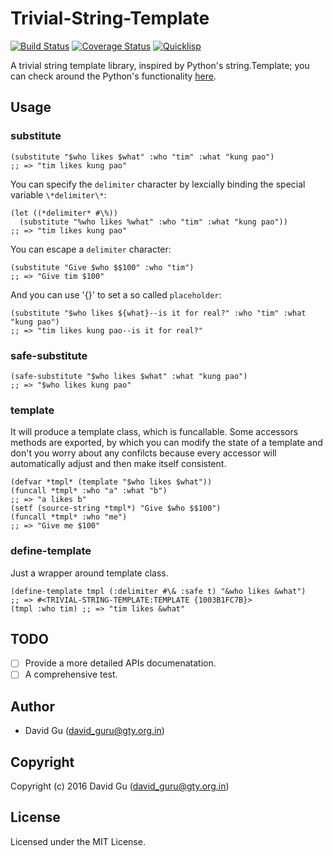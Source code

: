 # Trivial-String-Template 

[![Build Status](https://travis-ci.org/macdavid313/trivial-string-template.svg?branch=master)](https://travis-ci.org/macdavid313/trivial-string-template)
[![Coverage Status](https://coveralls.io/repos/github/macdavid313/trivial-string-template/badge.svg?branch=master)](https://coveralls.io/github/macdavid313/trivial-string-template?branch=master)
[![Quicklisp](http://quickdocs.org/badge/trivial-string-template.svg)](http://quickdocs.org/trivial-string-template/)

A trivial string template library, inspired by Python's string.Template; you can check around the Python's functionality [here](https://docs.python.org/2/library/string.html?highlight=string.template#string.Template).

## Usage

### substitute

```common-lisp
(substitute "$who likes $what" :who "tim" :what "kung pao")
;; => "tim likes kung pao"
```

You can specify the `delimiter` character by lexcially binding the special variable `\*delimiter\*`:

```common-lisp
(let ((*delimiter* #\%))
  (substitute "%who likes %what" :who "tim" :what "kung pao"))
;; => "tim likes kung pao"
```

You can escape a `delimiter` character:

```common-lisp
(substitute "Give $who $$100" :who "tim")
;; => "Give tim $100"
```

And you can use '{}' to set a so called `placeholder`:

```common-lisp
(substitute "$who likes ${what}--is it for real?" :who "tim" :what "kung pao")
;; => "tim likes kung pao--is it for real?"
```

### safe-substitute

```common-lisp
(safe-substitute "$who likes $what" :what "kung pao")
;; => "$who likes kung pao"
```

### template

It will produce a template class, which is funcallable. Some accessors methods are exported, by which you can modify the state of a template and don't you worry about any confilcts because every accessor will automatically adjust and then make itself consistent.

```common-lisp
(defvar *tmpl* (template "$who likes $what"))
(funcall *tmpl* :who "a" :what "b")
;; => "a likes b"
(setf (source-string *tmpl*) "Give $who $$100")
(funcall *tmpl* :who "me")
;; => "Give me $100"
```

### define-template

Just a wrapper around template class.

```common-lisp
(define-template tmpl (:delimiter #\& :safe t) "&who likes &what")
;; => #<TRIVIAL-STRING-TEMPLATE:TEMPLATE {1003B1FC7B}>
(tmpl :who tim) ;; => "tim likes &what"
```

## TODO

- [ ] Provide a more detailed APIs documenatation.
- [ ] A comprehensive test.

## Author

* David Gu (david_guru@gty.org.in)

## Copyright

Copyright (c) 2016 David Gu (david_guru@gty.org.in)

## License

Licensed under the MIT License.
